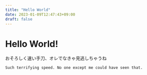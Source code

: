 ```yaml
---
title: "Hello World"
date: 2023-01-09T12:47:43+09:00
draft: false
---
```


# Hello World!

おそろしく速い手刀、オレでなきゃ見逃しちゃうね

```
Such terrifying speed. No one except me could have seen that.
```
